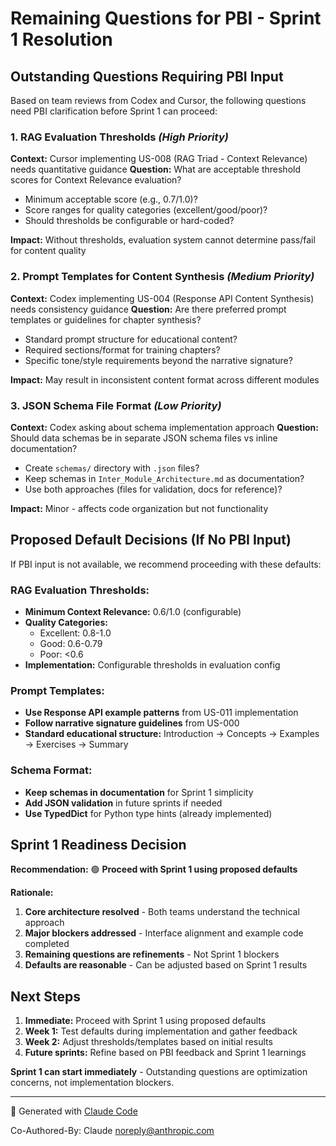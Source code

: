 # Remaining Questions for PBI - Sprint 1 Resolution

## Outstanding Questions Requiring PBI Input

Based on team reviews from Codex and Cursor, the following questions need PBI clarification before Sprint 1 can proceed:

### 1. **RAG Evaluation Thresholds** *(High Priority)*
**Context:** Cursor implementing US-008 (RAG Triad - Context Relevance) needs quantitative guidance
**Question:** What are acceptable threshold scores for Context Relevance evaluation?
- Minimum acceptable score (e.g., 0.7/1.0)?
- Score ranges for quality categories (excellent/good/poor)?
- Should thresholds be configurable or hard-coded?

**Impact:** Without thresholds, evaluation system cannot determine pass/fail for content quality

### 2. **Prompt Templates for Content Synthesis** *(Medium Priority)*
**Context:** Codex implementing US-004 (Response API Content Synthesis) needs consistency guidance
**Question:** Are there preferred prompt templates or guidelines for chapter synthesis?
- Standard prompt structure for educational content?
- Required sections/format for training chapters?
- Specific tone/style requirements beyond the narrative signature?

**Impact:** May result in inconsistent content format across different modules

### 3. **JSON Schema File Format** *(Low Priority)*
**Context:** Codex asking about schema implementation approach
**Question:** Should data schemas be in separate JSON schema files vs inline documentation?
- Create `schemas/` directory with `.json` files?
- Keep schemas in `Inter_Module_Architecture.md` as documentation?
- Use both approaches (files for validation, docs for reference)?

**Impact:** Minor - affects code organization but not functionality

## Proposed Default Decisions (If No PBI Input)

If PBI input is not available, we recommend proceeding with these defaults:

### RAG Evaluation Thresholds:
- **Minimum Context Relevance:** 0.6/1.0 (configurable)
- **Quality Categories:** 
  - Excellent: 0.8-1.0
  - Good: 0.6-0.79
  - Poor: <0.6
- **Implementation:** Configurable thresholds in evaluation config

### Prompt Templates:
- **Use Response API example patterns** from US-011 implementation
- **Follow narrative signature guidelines** from US-000
- **Standard educational structure:** Introduction → Concepts → Examples → Exercises → Summary

### Schema Format:
- **Keep schemas in documentation** for Sprint 1 simplicity
- **Add JSON validation** in future sprints if needed
- **Use TypedDict** for Python type hints (already implemented)

## Sprint 1 Readiness Decision

**Recommendation:** 🟢 **Proceed with Sprint 1 using proposed defaults**

**Rationale:**
1. **Core architecture resolved** - Both teams understand the technical approach
2. **Major blockers addressed** - Interface alignment and example code completed
3. **Remaining questions are refinements** - Not Sprint 1 blockers
4. **Defaults are reasonable** - Can be adjusted based on Sprint 1 results

## Next Steps

1. **Immediate:** Proceed with Sprint 1 using proposed defaults
2. **Week 1:** Test defaults during implementation and gather feedback
3. **Week 2:** Adjust thresholds/templates based on initial results
4. **Future sprints:** Refine based on PBI feedback and Sprint 1 learnings

**Sprint 1 can start immediately** - Outstanding questions are optimization concerns, not implementation blockers.

---

🤖 Generated with [Claude Code](https://claude.ai/code)

Co-Authored-By: Claude <noreply@anthropic.com>